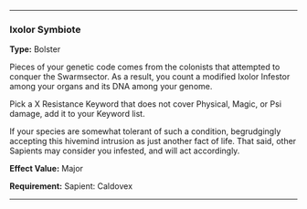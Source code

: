 ___
### Ixolor Symbiote
__Type:__ Bolster

Pieces of your genetic code comes from the colonists that attempted to conquer the Swarmsector. As a result, you count a modified Ixolor Infestor among your organs and its DNA among your genome.

Pick a X Resistance Keyword that does not cover Physical, Magic, or Psi damage, add it to your Keyword list.

If your species are somewhat tolerant of such a condition, begrudgingly accepting this hivemind intrusion as just another fact of life. That said, other Sapients may consider you infested, and will act accordingly.

__Effect Value:__ Major

__Requirement:__ Sapient: Caldovex

___